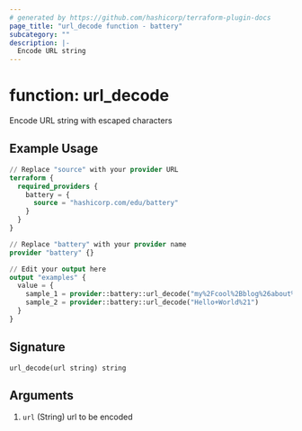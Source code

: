 ```yaml
---
# generated by https://github.com/hashicorp/terraform-plugin-docs
page_title: "url_decode function - battery"
subcategory: ""
description: |-
  Encode URL string
---
```


# function: url_decode

Encode URL string with escaped characters

## Example Usage

```terraform
// Replace "source" with your provider URL
terraform {
  required_providers {
    battery = {
      source = "hashicorp.com/edu/battery"
    }
  }
}

// Replace "battery" with your provider name
provider "battery" {}

// Edit your output here
output "examples" {
  value = {
    sample_1 = provider::battery::url_decode("my%2Fcool%2Bblog%26about%2Cstuff")
    sample_2 = provider::battery::url_decode("Hello+World%21")
  }
}
```

## Signature

<!-- signature generated by tfplugindocs -->
```text
url_decode(url string) string
```

## Arguments

<!-- arguments generated by tfplugindocs -->
1. `url` (String) url to be encoded

